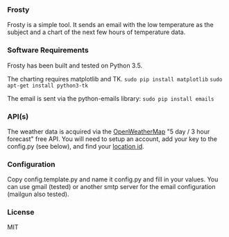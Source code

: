 ### Frosty

Frosty is a simple tool. It sends an email with the low temperature as the subject and a chart of the next few hours of temperature data.

### Software Requirements

Frosty has been built and tested on Python 3.5.

The charting requires matplotlib and TK.
`sudo pip install matplotlib`
`sudo apt-get install python3-tk`

The email is sent via the python-emails library:
`sudo pip install emails`

### API(s)

The weather data is acquired via the [OpenWeatherMap](https://openweathermap.org/api) "5 day / 3 hour forecast" free API. You will need to setup an account, add your key to the config.py (see below), and find your [location id](http://bulk.openweathermap.org/sample/).

### Configuration

Copy config.template.py and name it config.py and fill in your values. You can use gmail (tested) or another smtp server for the email configuration (mailgun also tested).

### License

MIT
